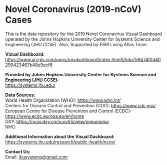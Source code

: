 # Novel Coronavirus (2019-nCoV) Cases

This is the data repository for the 2019 Novel Coronavirus Vizual Dashboard operated by the Johns Hopkins University Center for Systems Science and Engineering (JHU CCSE). Also, Supported by ESRI Living Atlas Team

<b>Vizual Dashboard:</b><br>
https://www.arcgis.com/apps/opsdashboard/index.html#/bda7594740fd40299423467b48e9ecf6

<b>Provided by Johns Hopkins University Center for Systems Science and Engineering (JHU CCSE):</b><br>
https://systems.jhu.edu/

<b>Data Sources:</b><br>
World Health Organization (WHO): https://www.who.int/ <br>
Centers for Disease Control and Prevention (CDC): https://www.cdc.gov/ <br>
European Centre for Disease Prevention and Control (ECDC): https://www.ecdc.europa.eu/en/home <br>
DXY: https://ncov.dxy.cn/ncovh5/view/pneumonia <br>
NHC:
  
<b>Additional Information about the Visual Dashboard:</b><br>
https://systems.jhu.edu/research/public-health/ncov/

<b>Contact Us: </b><br>
Email: jhusystems@gmail.com
